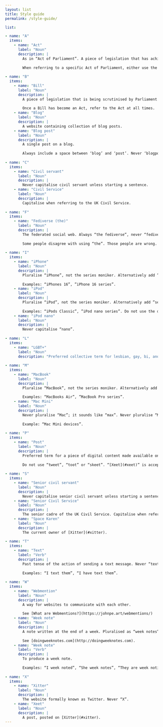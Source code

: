 ```yaml
---
layout: list
title: Style guide
permalink: /style-guide/

list:    

- name: "A"
  items:
    - name: "Act"
      label: "Noun"
      description: |
        As in “Act of Parliament”. A piece of legislation that has achieved Royal Assent. Always capitalised; e.g. “the Act”.
        
        When referring to a specific Act of Parliament, either use the full title (i.e. “Telecommunications (Security) Act 2021”) or the date of the Act (i.e. “the 2021 Act”)
    
- name: "B"
  items:
    - name: "Bill"
      label: "Noun"
      description: |
        A piece of legislation that is being scrutinised by Parliament. Always capitalised; e.g. “the Bill”.
        
        Once a Bill has become an Act, refer to the Act at all times.
    - name: "Blog"
      label: "Noun"
      description: |
        A website containing collection of blog posts.
    - name: "Blog post"
      label: "Noun"
      description: |
        A single post on a blog. 
        
        Always include a space between ‘blog’ and ‘post’. Never ‘blogpost’. Never 'blog'.
        
- name: "C"
  items:
    - name: "Civil servant"
      label: "Noun"
      description: |
        Never capitalise civil servant unless starting a sentence.
    - name: "Civil Service"
      label: "Noun"
      description: |
        Capitalise when referring to the UK Civil Service.        
        
- name: "F"
  items:
    - name: "Fediverse (the)"
      label: "Noun"
      description: |
        The federated social web. Always “the fediverse”, never “fediverse”.
        
        Some people disagree with using “the”. Those people are wrong.   
        
- name: "I"
  items:
    - name: "iPhone"
      label: "Noun"
      description: |
        Pluralise “iPhone”, not the series moniker. Alternatively add ”series”. Do not use the definite article.
        
        Examples: “iPhones 16”, ”iPhone 16 series”.
    - name: "iPod"
      label: "Noun"
      description: |
        Pluralise “iPod”, not the series moniker. Alternatively add ”series”. Do not use the definite article.
        
        Examples: “iPods Classic”, ”iPod nano series”. Do not use the definite article.
    - name: "iPod nano"
      label: "Noun"
      description: |
        Never capitalise “nano”.
    
- name: "L"
  items:
    - name: "LGBT+"
      label: "Noun"
      description: "Preferred collective term for lesbian, gay, bi, and other minority sexual orientations, and trans and other gender identities. Always include the '+'. Don't use other acronyms unless specifically necessary (for example, when quoting something else)."
        
- name: "M"
  items:
    - name: "MacBook"
      label: "Noun"
      description: |
        Pluralise “MacBook”, not the series moniker. Alternatively add ”series”. Do not use the definite article.
        
        Examples: “MacBooks Air”, ”MacBook Pro series”.
    - name: "Mac Mini"
      label: "Noun"
      description: |
        Never pluralise “Mac”; it sounds like “max”. Never pluralise “Mini”. Use “devices”. Do not use the definite article.
        
        Example: “Mac Mini devices”.
                
- name: "P"
  items:
    - name: "Post"
      label: "Noun"
      description: | 
        Preferred term for a piece of digital content made available on a website or social media platform.
        
        Do not use “tweet”, “toot” or “skeet”. “[Xeet](#xeet)” is acceptable when relevant.
        
- name: "S"
  items:
    - name: "Senior civil servant"
      label: "Noun"
      description: |
        Never capitalise senior civil servant unless starting a sentence.
    - name: "Senior Civil Service"
      label: "Noun"
      description: |
        The senior cadre of the UK Civil Service. Capitalise when referring to the Senior Civil Service.
    - name: "Space Karen"
      label: "Noun"
      description: |
        The current owner of [Xitter](#xitter).
        
- name: "T"
  items:
    - name: "Text"
      label: "Verb"
      description: |
        Past tense of the action of sending a text message. Never “texted”. 
        
        Examples: “I text them”, “I have text them”.
        
- name: "W"
  items:
    - name: "Webmention"
      label: "Noun"
      description: | 
        A way for websites to communicate with each other. 
        
        See [What are Webmentions?](https://johnpe.art/webmentions/)
    - name: "Week note"
      label: "Noun"
      description: |
        A note written at the end of a week. Pluralised as “week notes”. 
        
        See [doingweeknotes.com](http://doingweeknotes.com).
    - name: "Week note"
      label: "Verb"
      description: | 
        To produce a week note.
        
        Examples: “I week noted”, “She week notes”, “They are week noting”.
        
- name: "X"
  items:
    - name: "Xitter"
      label: "Noun"
      description: | 
        The website formally known as Twitter. Never “X”.
    - name: "Xeet"
      label: "Noun"
      description: | 
        A post, posted on [Xitter](#xitter).
---
```

